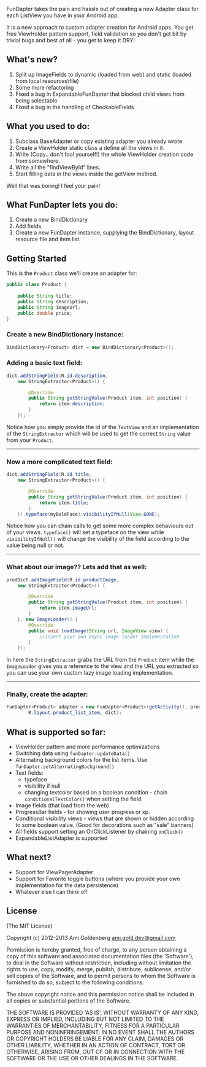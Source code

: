 FunDapter takes the pain and hassle out of creating a new Adapter class for each ListView you have in your Android app.

It is a new approach to custom adapter creation for Android apps. 
You get free ViewHolder pattern support, field validation so you don't get bit by trivial bugs and best of all - you get to keep it DRY!

## What's new?

1. Split up ImageFields to dynamic (loaded from web) and static (loaded from local resources\file)
2. Some more refactoring
3. Fixed a bug in ExpandableFunDapter that blocked child views from being selectable
4. Fixed a bug in the handling of CheckableFields

## What you used to do:

1. Subclass BaseAdapter or copy existing adapter you already wrote.
2. Create a ViewHolder static class a define all the views in it.
3. Write (Copy.. don't fool yourself!) the whole ViewHolder creation code from somewhere.
4. Write all the "findViewById" lines.
5. Start filling data in the views inside the getView method.

Well that was boring! I feel your pain!

## What FunDapter lets you do:

1. Create a new BindDictionary
2. Add fields.
3. Create a new FunDapter instance, supplying the BindDictionary, layout resource file and item list.

## Getting Started

This is the `Product` class we'll create an adapter for:

```java
public class Product {
	
	public String title;
	public String description;
	public String imageUrl;
	public double price;
}
```

### Create a new BindDictionary instance: 

```java
BindDictionary<Product> dict = new BindDictionary<Product>();
```

### Adding a basic text field:

```java
dict.addStringField(R.id.description,
	new StringExtractor<Product>() {

	    @Override
	    public String getStringValue(Product item, int position) {
			return item.description;
	    }
	});
```
		
Notice how you simply provide the id of the `TextView` and an 
implementation of the `StringExtractor` which will be used to get the correct `String` value from your `Product`.

--------------------
### Now a more complicated text field:

```java
dict.addStringField(R.id.title,
	new StringExtractor<Product>() {

	    @Override
	    public String getStringValue(Product item, int position) {
			return item.title;
	    }
	}).typeface(myBoldFace).visibilityIfNull(View.GONE);
```

Notice how you can chain calls to get some more complex behaviours out of your views. 
`typeface()` will set a typeface on the view while 
`visibilityIfNull()` will change the visibility of the field according to the value being null or not.

--------------------

### What about our image?? Lets add that as well:

```java
prodDict.addImageField(R.id.productImage,
	new StringExtractor<Product>() {

	    @Override
	    public String getStringValue(Product item, int position) {
			return item.imageUrl;
	    }
	}, new ImageLoader() {
	    @Override
	    public void loadImage(String url, ImageView view) {
			//insert your own async image loader implementation
	    }
	});
```
		
In here the `StringExtractor` grabs the URL from the `Product` item while the `ImageLoader` gives you a 
reference to the view and the URL you extracted so you can use your own custom lazy image loading implementation.

-------------
### Finally, create the adapter:

```java
FunDapter<Product> adapter = new FunDapter<Product>(getActivity(), productArrayList,
		R.layout.product_list_item, dict);
```

## What is supported so far:

* ViewHolder pattern and more performance optimizations
* Switching data using `funDapter.updateData()`
* Alternating background colors for the list items. Use `funDapter.setAlternatingBackground()`
* Text fields:
	* typeface
	* visibility if null
	* changing textcolor based on a boolean condition - chain `conditionalTextColor()` when setting the field
* Image fields (that load from the web)
* ProgressBar fields - for showing user progress or xp.
* Conditional visibility views - views that are shown or hidden according to some boolean value. (Good for decorations such as "sale" banners)
* All fields support setting an OnClickListener by chaining `onClick()`
* ExpandableListAdapter is supported

## What next?

* Support for ViewPagerAdapter
* Support for Favorite toggle buttons (where you provide your own implementation for the data persistence)
* Whatever else I can think of!
	
## License 

(The MIT License)

Copyright (c) 2012-2013 Ami Goldenberg <ami.gold.dev@gmail.com>

Permission is hereby granted, free of charge, to any person obtaining a copy of this software and associated documentation files (the 'Software'), to deal in the Software without restriction, including without limitation the rights to use, copy, modify, merge, publish, distribute, sublicense, and/or sell copies of the Software, and to permit persons to whom the Software is furnished to do so, subject to the following conditions:

The above copyright notice and this permission notice shall be included in all copies or substantial portions of the Software.

THE SOFTWARE IS PROVIDED 'AS IS', WITHOUT WARRANTY OF ANY KIND, EXPRESS OR IMPLIED, INCLUDING BUT NOT LIMITED TO THE WARRANTIES OF MERCHANTABILITY, FITNESS FOR A PARTICULAR PURPOSE AND NONINFRINGEMENT. IN NO EVENT SHALL THE AUTHORS OR COPYRIGHT HOLDERS BE LIABLE FOR ANY CLAIM, DAMAGES OR OTHER LIABILITY, WHETHER IN AN ACTION OF CONTRACT, TORT OR OTHERWISE, ARISING FROM, OUT OF OR IN CONNECTION WITH THE SOFTWARE OR THE USE OR OTHER DEALINGS IN THE SOFTWARE.
